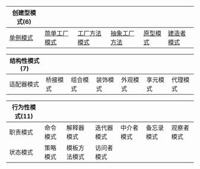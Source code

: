 |创建型模式(6)||||||
|---|---|---|---|---|---|
|[单例模式](https://github.com/KingJA/KPattern/blob/master/src/com/pattern/singleton/SingleTon.md)|[简单工厂模式](https://github.com/KingJA/KPattern/blob/master/src/com/pattern/simplefactory/SimpleFactory.md)|[工厂方法模式](https://github.com/KingJA/KPattern/blob/master/src/com/pattern/factorymethod/FactoryMethod.md)|[抽象工厂方法](https://github.com/KingJA/KPattern/blob/master/src/com/pattern/abstractfactory/AbstractFactory.md)|[原型模式](https://github.com/KingJA/KPattern/blob/master/src/com/pattern/prototype/Prototype.md) |[建造者模式](https://github.com/KingJA/KPattern/blob/master/src/com/pattern/builder/Builder.md)|

|结构性模式(7)|||||||
|---|---|---|---|---|---|---|
|适配器模式|桥接模式|组合模式|装饰模式|外观模式|享元模式|代理模式|

|行为性模式(11)|||||||
|---|---|---|---|---|---|---|
|职责模式|命令模式|解释器模式|迭代器模式|中介者模式|备忘录模式|观察者模式|
|状态模式|策略模式|模板方法模式|访问者模式||||
